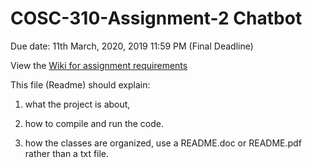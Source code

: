 # COSC-310-Assignment-2 Chatbot
Due date: 11th March, 2020, 2019 11:59 PM (Final Deadline)

View the [Wiki for assignment requirements](https://github.com/sealin-co/COSC-310-Assignment-2-Chatbot/wiki/Assignment-requirements)

This file (Readme) should explain:

1) what the project is about, 

2) how to compile and run the code.

3) how the classes are organized, use a README.doc or README.pdf rather than a txt file.
